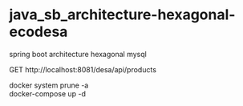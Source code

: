 # java_sb_architecture-hexagonal-ecodesa
spring boot  architecture hexagonal mysql


GET http://localhost:8081/desa/api/products  
  
  
docker system prune -a  
docker-compose up -d  
